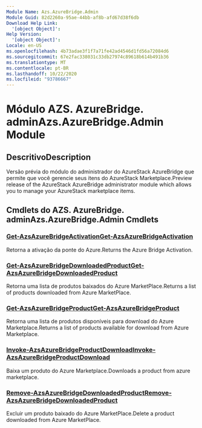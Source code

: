 ```yaml
---
Module Name: Azs.AzureBridge.Admin
Module Guid: 82d2260a-95ae-44bb-af8b-afd67d38f6db
Download Help Link:
  '[object Object]': 
Help Version:
  '[object Object]': 
Locale: en-US
ms.openlocfilehash: 4b73adae3f1f7a71fe42ad4546d1fd56a72084d6
ms.sourcegitcommit: 67e2fac338031c33db27974c89618b614b491b36
ms.translationtype: MT
ms.contentlocale: pt-BR
ms.lasthandoff: 10/22/2020
ms.locfileid: "93786667"
---
```

# <span data-ttu-id="69775-101">Módulo AZS. AzureBridge. admin</span><span class="sxs-lookup"><span data-stu-id="69775-101">Azs.AzureBridge.Admin Module</span></span>
## <span data-ttu-id="69775-102">Descritivo</span><span class="sxs-lookup"><span data-stu-id="69775-102">Description</span></span>
<span data-ttu-id="69775-103">Versão prévia do módulo do administrador do AzureStack AzureBridge que permite que você gerencie seus itens do AzureStack Marketplace.</span><span class="sxs-lookup"><span data-stu-id="69775-103">Preview release of the AzureStack AzureBridge administrator module which allows you to manage your AzureStack marketplace items.</span></span> 

## <span data-ttu-id="69775-104">Cmdlets do AZS. AzureBridge. admin</span><span class="sxs-lookup"><span data-stu-id="69775-104">Azs.AzureBridge.Admin Cmdlets</span></span>
### [<span data-ttu-id="69775-105">Get-AzsAzureBridgeActivation</span><span class="sxs-lookup"><span data-stu-id="69775-105">Get-AzsAzureBridgeActivation</span></span>](Get-AzsAzureBridgeActivation.md)
<span data-ttu-id="69775-106">Retorna a ativação da ponte do Azure.</span><span class="sxs-lookup"><span data-stu-id="69775-106">Returns the Azure Bridge Activation.</span></span>

### [<span data-ttu-id="69775-107">Get-AzsAzureBridgeDownloadedProduct</span><span class="sxs-lookup"><span data-stu-id="69775-107">Get-AzsAzureBridgeDownloadedProduct</span></span>](Get-AzsAzureBridgeDownloadedProduct.md)
<span data-ttu-id="69775-108">Retorna uma lista de produtos baixados do Azure MarketPlace.</span><span class="sxs-lookup"><span data-stu-id="69775-108">Returns a list of products downloaded from Azure MarketPlace.</span></span>

### [<span data-ttu-id="69775-109">Get-AzsAzureBridgeProduct</span><span class="sxs-lookup"><span data-stu-id="69775-109">Get-AzsAzureBridgeProduct</span></span>](Get-AzsAzureBridgeProduct.md)
<span data-ttu-id="69775-110">Retorna uma lista de produtos disponíveis para download do Azure Marketplace.</span><span class="sxs-lookup"><span data-stu-id="69775-110">Returns a list of products available for download from Azure Marketplace.</span></span>

### [<span data-ttu-id="69775-111">Invoke-AzsAzureBridgeProductDownload</span><span class="sxs-lookup"><span data-stu-id="69775-111">Invoke-AzsAzureBridgeProductDownload</span></span>](Invoke-AzsAzureBridgeProductDownload.md)
<span data-ttu-id="69775-112">Baixa um produto do Azure Marketplace.</span><span class="sxs-lookup"><span data-stu-id="69775-112">Downloads a product from azure marketplace.</span></span>

### [<span data-ttu-id="69775-113">Remove-AzsAzureBridgeDownloadedProduct</span><span class="sxs-lookup"><span data-stu-id="69775-113">Remove-AzsAzureBridgeDownloadedProduct</span></span>](Remove-AzsAzureBridgeDownloadedProduct.md)
<span data-ttu-id="69775-114">Excluir um produto baixado do Azure MarketPlace.</span><span class="sxs-lookup"><span data-stu-id="69775-114">Delete a product downloaded from Azure MarketPlace.</span></span>

